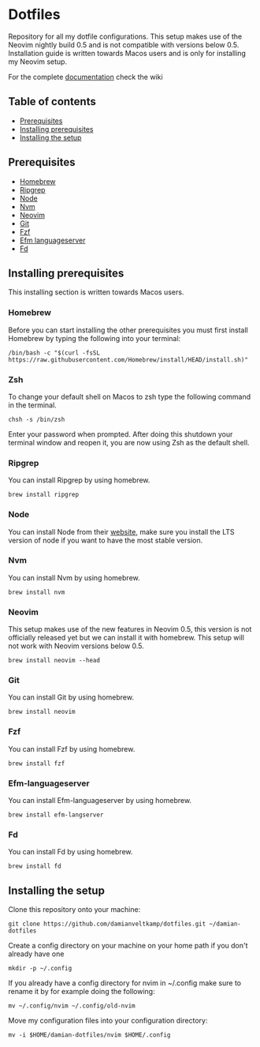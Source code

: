 # Dotfiles

Repository for all my dotfile configurations.
This setup makes use of the Neovim nightly build 0.5 and is not compatible with versions below 0.5.
Installation guide is written towards Macos users and is only for installing my Neovim setup.

For the complete [documentation](https://github.com/damianveltkamp/dotfiles/wiki/Configuration-documentation) check the wiki

## Table of contents

- [Prerequisites](#prerequisites)
- [Installing prerequisites](#installing-prerequisites)
- [Installing the setup](#installing-the-setup)

## Prerequisites

- [Homebrew](https://brew.sh/)
- [Ripgrep](https://formulae.brew.sh/formula/ripgrep)
- [Node](https://nodejs.org/en/download/)
- [Nvm](https://formulae.brew.sh/formula/nvm)
- [Neovim](https://formulae.brew.sh/formula/neovim)
- [Git](https://formulae.brew.sh/formula/git)
- [Fzf](https://formulae.brew.sh/formula/fzf)
- [Efm languageserver](https://formulae.brew.sh/formula/efm-langserver)
- [Fd](https://formulae.brew.sh/formula/fd)

## Installing prerequisites

This installing section is written towards Macos users.

### Homebrew

Before you can start installing the other prerequisites you must first install Homebrew by typing the following
into your terminal:

```
/bin/bash -c "$(curl -fsSL https://raw.githubusercontent.com/Homebrew/install/HEAD/install.sh)"
```

### Zsh

To change your default shell on Macos to zsh type the following command in the terminal.

```
chsh -s /bin/zsh
```

Enter your password when prompted. After doing this shutdown your terminal window and reopen it, you are now using Zsh as the default shell.

### Ripgrep

You can install Ripgrep by using homebrew.

```
brew install ripgrep
```

### Node

You can install Node from their [website](https://nodejs.org/en/download/), make sure you install the LTS version of node
if you want to have the most stable version.

### Nvm

You can install Nvm by using homebrew.

```
brew install nvm
```

### Neovim

This setup makes use of the new features in Neovim 0.5, this version is not officially released yet but we can install it with homebrew.
This setup will not work with Neovim versions below 0.5.

```
brew install neovim --head
```

### Git

You can install Git by using homebrew.

```
brew install neovim
```

### Fzf

You can install Fzf by using homebrew.

```
brew install fzf
```

### Efm-languageserver

You can install Efm-languageserver by using homebrew.

```
brew install efm-langserver
```

### Fd

You can install Fd by using homebrew.

```
brew install fd
```

## Installing the setup

Clone this repository onto your machine:

```
git clone https://github.com/damianveltkamp/dotfiles.git ~/damian-dotfiles
```

Create a config directory on your machine on your home path if you don't already have one

```
mkdir -p ~/.config
```

If you already have a config directory for nvim in ~/.config make sure to rename it by for example doing the following:

```
mv ~/.config/nvim ~/.config/old-nvim
```

Move my configuration files into your configuration directory:

```
mv -i $HOME/damian-dotfiles/nvim $HOME/.config
```
